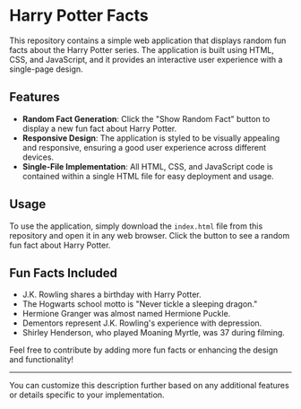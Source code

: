 # Harry Potter Facts

This repository contains a simple web application that displays random fun facts about the Harry Potter series. The application is built using HTML, CSS, and JavaScript, and it provides an interactive user experience with a single-page design.

## Features

- **Random Fact Generation**: Click the "Show Random Fact" button to display a new fun fact about Harry Potter.
- **Responsive Design**: The application is styled to be visually appealing and responsive, ensuring a good user experience across different devices.
- **Single-File Implementation**: All HTML, CSS, and JavaScript code is contained within a single HTML file for easy deployment and usage.

## Usage

To use the application, simply download the `index.html` file from this repository and open it in any web browser. Click the button to see a random fun fact about Harry Potter.

## Fun Facts Included

- J.K. Rowling shares a birthday with Harry Potter.
- The Hogwarts school motto is "Never tickle a sleeping dragon."
- Hermione Granger was almost named Hermione Puckle.
- Dementors represent J.K. Rowling's experience with depression.
- Shirley Henderson, who played Moaning Myrtle, was 37 during filming.

Feel free to contribute by adding more fun facts or enhancing the design and functionality!

---

You can customize this description further based on any additional features or details specific to your implementation.
